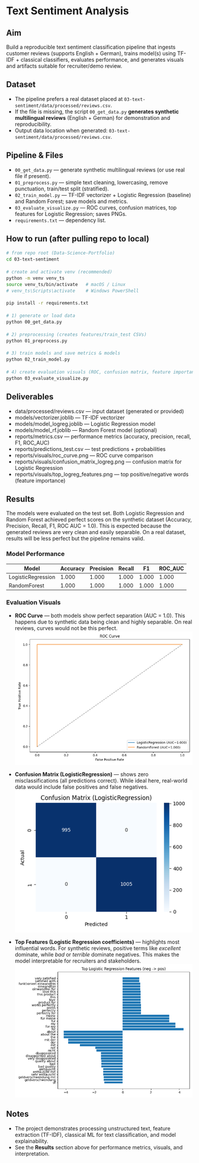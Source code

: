# Text Sentiment Analysis

## Aim
Build a reproducible text sentiment classification pipeline that ingests customer reviews (supports English + German), trains model(s) using TF-IDF + classical classifiers, evaluates performance, and generates visuals and artifacts suitable for recruiter/demo review.

## Dataset
- The pipeline prefers a real dataset placed at `03-text-sentiment/data/processed/reviews.csv`.
- If the file is missing, the script `00_get_data.py` **generates synthetic multilingual reviews** (English + German) for demonstration and reproducibility.
- Output data location when generated: `03-text-sentiment/data/processed/reviews.csv`.

## Pipeline & Files
- `00_get_data.py` — generate synthetic multilingual reviews (or use real file if present).
- `01_preprocess.py` — simple text cleaning, lowercasing, remove punctuation, train/test split (stratified).
- `02_train_model.py` — TF-IDF vectorizer + Logistic Regression (baseline) and Random Forest; save models and metrics.
- `03_evaluate_visualize.py` — ROC curves, confusion matrices, top features for Logistic Regression; saves PNGs.
- `requirements.txt` — dependency list.

## How to run (after pulling repo to local)
```bash
# from repo root (Data-Science-Portfolio)
cd 03-text-sentiment

# create and activate venv (recommended)
python -m venv venv_ts
source venv_ts/bin/activate   # macOS / Linux
# venv_ts\Scripts\activate    # Windows PowerShell

pip install -r requirements.txt

# 1) generate or load data
python 00_get_data.py

# 2) preprocessing (creates features/train_test CSVs)
python 01_preprocess.py

# 3) train models and save metrics & models
python 02_train_model.py

# 4) create evaluation visuals (ROC, confusion matrix, feature importances)
python 03_evaluate_visualize.py
```
## Deliverables 

- data/processed/reviews.csv — input dataset (generated or provided)  
- models/vectorizer.joblib — TF-IDF vectorizer  
- models/model_logreg.joblib — Logistic Regression model  
- models/model_rf.joblib — Random Forest model (optional)  
- reports/metrics.csv — performance metrics (accuracy, precision, recall, F1, ROC_AUC)  
- reports/predictions_test.csv — test predictions + probabilities  
- reports/visuals/roc_curve.png — ROC curve comparison  
- reports/visuals/confusion_matrix_logreg.png — confusion matrix for Logistic Regression  
- reports/visuals/top_logreg_features.png — top positive/negative words (feature importance)  


## Results

The models were evaluated on the test set. Both Logistic Regression and Random Forest achieved perfect scores on the synthetic dataset (Accuracy, Precision, Recall, F1, ROC AUC = 1.0). This is expected because the generated reviews are very clean and easily separable. On a real dataset, results will be less perfect but the pipeline remains valid.

### Model Performance

| Model              | Accuracy | Precision | Recall | F1   | ROC_AUC |
|--------------------|----------|-----------|--------|------|---------|
| LogisticRegression | 1.000    | 1.000     | 1.000  | 1.000| 1.000   |
| RandomForest       | 1.000    | 1.000     | 1.000  | 1.000| 1.000   |

### Evaluation Visuals

- **ROC Curve** — both models show perfect separation (AUC = 1.0). This happens due to synthetic data being clean and highly separable. On real reviews, curves would not be this perfect.  
  ![ROC Curve](reports/visuals/roc_curve.png)

- **Confusion Matrix (LogisticRegression)** — shows zero misclassifications (all predictions correct). While ideal here, real-world data would include false positives and false negatives.  
  ![Confusion Matrix](reports/visuals/confusion_matrix_logreg.png)

- **Top Features (Logistic Regression coefficients)** — highlights most influential words. For synthetic reviews, positive terms like *excellent* dominate, while *bad* or *terrible* dominate negatives. This makes the model interpretable for recruiters and stakeholders.  
  ![Top Features](reports/visuals/top_logreg_features.png)


## Notes

- The project demonstrates processing unstructured text, feature extraction (TF-IDF), classical ML for text classification, and model explainability.  
- See the **Results** section above for performance metrics, visuals, and interpretation.

